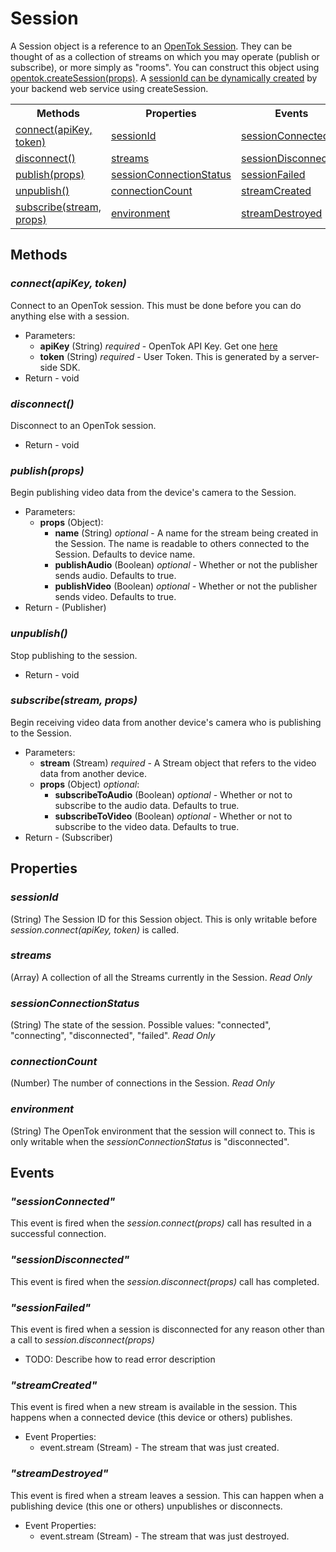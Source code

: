 # Session

A Session object is a reference to an [OpenTok Session](http://www.tokbox.com/opentok/api/tools/js/documentation/api/Session.html). They can be thought of as a collection of streams on which you may operate (publish or subscribe), or more simply as "rooms". 
You can construct this object using [opentok.createSession(props)](opentok.md#createsessionprops). A [sessionId can be dynamically created](http://www.tokbox.com/opentok/api/tools/js/documentation/overview/session_creation.html) by your backend web service using createSession.

<nav>
  <table>
    <tr>
      <th>Methods</th>
      <th>Properties</th>
      <th>Events</th>
    </tr>
    <tr>
      <td><a href="#connectapikey-token">connect(apiKey, token)</a></td>
      <td><a href="#sessionid">sessionId</a></td>
      <td><a href="#sessionconnected">sessionConnected</a></td>
    </tr>
    <tr>
      <td><a href="#disconnect">disconnect()</a></td>
      <td><a href="#streams">streams</a></td>
      <td><a href="#sessiondisconnected">sessionDisconnected</a></td>
    </tr>
    <tr>
      <td><a href="#publishprops">publish(props)</a></td>
      <td><a href="#sessionconnectionstatus">sessionConnectionStatus</a></td>
      <td><a href="#sessionfailed">sessionFailed</a></td>
    </tr>
    <tr>
      <td><a href="#unpublish">unpublish()</a></td>
      <td><a href="#connectioncount">connectionCount</a></td>
      <td><a href="#streamcreated">streamCreated</a></td>
    </tr>
    <tr>
      <td><a href="#subscribestream-props">subscribe(stream, props)</a></td>
      <td><a href="#environment">environment</a></td>
      <td><a href="#streamdestroyed">streamDestroyed</a></td>
    </tr>
  </table>
</nav>

## Methods

### _connect(apiKey, token)_

Connect to an OpenTok session. This must be done before you can do anything else with a session.

*  Parameters:
    * __apiKey__ (String) _required_ - OpenTok API Key. Get one [here](http://www.tokbox.com/opentok/api/tools/js/apikey)
    * __token__ (String) _required_ - User Token. This is generated by a server-side SDK.
*  Return - void

### _disconnect()_

Disconnect to an OpenTok session.

*  Return - void

### _publish(props)_

Begin publishing video data from the device's camera to the Session.

*  Parameters:
    *  __props__ (Object):
        * __name__ (String) _optional_ - A name for the stream being created in the Session. The name is readable to others connected to the Session. Defaults to device name.
        * __publishAudio__ (Boolean) _optional_ - Whether or not the publisher sends audio. Defaults to true.
        * __publishVideo__ (Boolean) _optional_ - Whether or not the publisher sends video. Defaults to true.
*  Return - (Publisher)

### _unpublish()_

Stop publishing to the session.

*  Return - void

### _subscribe(stream, props)_

Begin receiving video data from another device's camera who is publishing to the Session.

*  Parameters:
    *  __stream__ (Stream) _required_ - A Stream object that refers to the video data from another device.
    *  __props__ (Object) _optional_:
        * __subscribeToAudio__ (Boolean) _optional_ - Whether or not to subscribe to the audio data. Defaults to true.
        * __subscribeToVideo__ (Boolean) _optional_ - Whether or not to subscribe to the video data. Defaults to true.
*  Return - (Subscriber)

## Properties

### _sessionId_

(String) The Session ID for this Session object. This is only writable before _session.connect(apiKey, token)_ is called.

### _streams_

(Array<Stream>) A collection of all the Streams currently in the Session. _Read Only_

### _sessionConnectionStatus_

(String) The state of the session. Possible values: "connected", "connecting", "disconnected", "failed". _Read Only_

### _connectionCount_

(Number) The number of connections in the Session. _Read Only_

### _environment_

(String) The OpenTok environment that the session will connect to. This is only writable when the _sessionConnectionStatus_ is "disconnected".

## Events

### _"sessionConnected"_

This event is fired when the _session.connect(props)_ call has resulted in a successful connection.

### _"sessionDisconnected"_

This event is fired when the _session.disconnect(props)_ call has completed.

### _"sessionFailed"_

This event is fired when a session is disconnected for any reason other than a call to _session.disconnect(props)_

*  TODO: Describe how to read error description

### _"streamCreated"_

This event is fired when a new stream is available in the session. This happens when a connected device (this device or others) publishes.

*  Event Properties:
    *  event.stream (Stream) - The stream that was just created.

### _"streamDestroyed"_

This event is fired when a stream leaves a session. This can happen when a publishing device (this one or others) unpublishes or disconnects.

*  Event Properties:
    *  event.stream (Stream) - The stream that was just destroyed.

